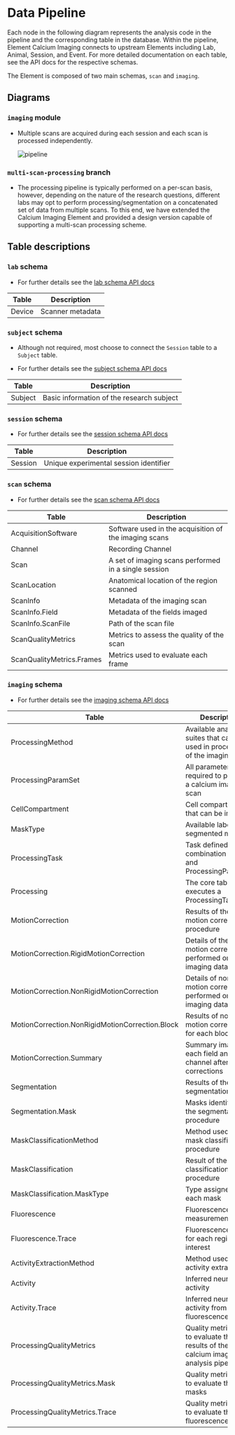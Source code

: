 # Data Pipeline

Each node in the following diagram represents the analysis code in the pipeline and the
corresponding table in the database.  Within the pipeline, Element Calcium Imaging
connects to upstream Elements including Lab, Animal, Session, and Event. For more 
detailed documentation on each table, see the API docs for the respective schemas.

The Element is composed of two main schemas, `scan` and `imaging`.

## Diagrams

### `imaging` module

- Multiple scans are acquired during each session and each scan is processed independently.

     ![pipeline](https://raw.githubusercontent.com/datajoint/element-calcium-imaging/main/images/pipeline_imaging_no_curation.svg)

### `multi-scan-processing` branch

- The processing pipeline is typically performed on a per-scan basis, however, depending
  on the nature of the research questions, different labs may opt to perform
  processing/segmentation on a concatenated set of data from multiple scans. To this
  end, we have extended the Calcium Imaging Element and provided a design version
  capable of supporting a multi-scan processing scheme.

## Table descriptions

### `lab` schema

- For further details see the [lab schema API docs](https://datajoint.com/docs/elements/element-lab/latest/api/element_lab/lab/)

| Table | Description |
| --- | --- |
| Device | Scanner metadata |

### `subject` schema

- Although not required, most choose to connect the `Session` table to a `Subject` table.

- For further details see the [subject schema API docs](https://datajoint.com/docs/elements/element-animal/latest/api/element_animal/subject/)

| Table | Description |
| --- | --- |
| Subject | Basic information of the research subject |

### `session` schema

- For further details see the [session schema API docs](https://datajoint.com/docs/elements/element-session/latest/api/element_session/session_with_datetime/)

| Table | Description |
| --- | --- |
| Session | Unique experimental session identifier |

### `scan` schema

- For further details see the [scan schema API docs](https://datajoint.com/docs/elements/element-calcium-imaging/latest/api/element_calcium_imaging/scan/)

| Table | Description |
| --- | --- |
| AcquisitionSoftware | Software used in the acquisition of the imaging scans |
| Channel | Recording Channel |
| Scan | A set of imaging scans performed in a single session |
| ScanLocation | Anatomical location of the region scanned |
| ScanInfo | Metadata of the imaging scan |
| ScanInfo.Field | Metadata of the fields imaged |
| ScanInfo.ScanFile | Path of the scan file |
| ScanQualityMetrics | Metrics to assess the quality of the scan |
| ScanQualityMetrics.Frames | Metrics used to evaluate each frame |

### `imaging` schema

- For further details see the [imaging schema API docs](https://datajoint.com/docs/elements/element-calcium-imaging/latest/api/element_calcium_imaging/imaging/)

| Table | Description |
| --- | --- |
| ProcessingMethod | Available analysis suites that can be used in processing of the imaging scans |
| ProcessingParamSet | All parameters required to process a calcium imaging scan |
| CellCompartment | Cell compartments that can be imaged |
| MaskType | Available labels for segmented masks |
| ProcessingTask | Task defined by a combination of Scan and ProcessingParamSet |
| Processing | The core table that executes a ProcessingTask |
| MotionCorrection | Results of the motion correction procedure |
| MotionCorrection.RigidMotionCorrection | Details of the rigid motion correction performed on the imaging data |
| MotionCorrection.NonRigidMotionCorrection | Details of nonrigid motion correction performed on the imaging data |
| MotionCorrection.NonRigidMotionCorrection.Block | Results of non-rigid motion correction for each block |
| MotionCorrection.Summary | Summary images for each field and channel after motion corrections |
| Segmentation | Results of the segmentation |
| Segmentation.Mask | Masks identified in the segmentation procedure |
| MaskClassificationMethod | Method used in the mask classification procedure |
| MaskClassification | Result of the mask classification procedure |
| MaskClassification.MaskType | Type assigned to each mask |
| Fluorescence | Fluorescence measurements |
| Fluorescence.Trace | Fluorescence traces for each region of interest |
| ActivityExtractionMethod | Method used in activity extraction |
| Activity | Inferred neural activity |
| Activity.Trace | Inferred neural activity from fluorescence traces |
| ProcessingQualityMetrics | Quality metrics used to evaluate the results of the calcium imaging analysis pipeline |
| ProcessingQualityMetrics.Mask | Quality metrics used to evaluate the masks |
| ProcessingQualityMetrics.Trace | Quality metrics used to evaluate the fluorescence traces |
